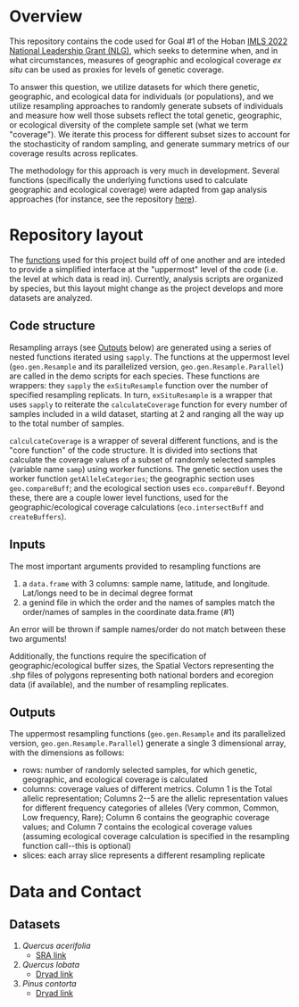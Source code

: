 # Overview
This repository contains the code used for Goal #1 of the Hoban [IMLS 2022 National Leadership Grant (NLG)](https://www.imls.gov/grants/awarded/mg-251613-oms-22), 
which seeks to determine when, and in what circumstances, measures of geographic and ecological coverage _ex situ_ can be used as proxies for levels of genetic coverage.

To answer this question, we utilize datasets for which there genetic, geographic, and ecological data for individuals (or populations), and 
we utilize resampling approaches to randomly generate subsets of individuals and measure how well those subsets reflect the total genetic, geographic, 
or ecological diversity of the complete sample set (what we term "coverage"). We iterate this process for different subset sizes to account for the 
stochasticity of random sampling, and generate summary metrics of our coverage results across replicates.

The methodology for this approach is very much in development. Several functions (specifically the underlying functions used to calculate geographic
and ecological coverage) were adapted from gap analysis approaches (for instance, see the repository [here](https://github.com/eb-bruns/conservation-gap-analysis)).

# Repository layout
The [functions](https://github.com/HobanLab/GeographicGeneticCorrelation/blob/main/functions_GeoGenCoverage.R) used for this project build off of one another and 
are inteded to provide a simplified interface at the "uppermost" level of the code (i.e. the level at which data is read in). Currently, analysis
scripts are organized by species, but this layout might change as the project develops and more datasets are analyzed.

## Code structure
Resampling arrays (see [Outputs](https://github.com/HobanLab/GeographicGeneticCorrelation#outputs) below) are generated using a series of nested functions 
iterated using `sapply`. The functions at the uppermost level (`geo.gen.Resample` and its parallelized version, `geo.gen.Resample.Parallel`) are called in 
the demo scripts for each species. These functions are wrappers: they `sapply` the `exSituResample` function over the number of specified resampling replicats. 
In turn, `exSituResample` is a wrapper that uses `sapply` to reiterate the `calculateCoverage` function for every number of samples included in a wild dataset, 
starting at 2 and ranging all the way up to the total number of samples.

`calculcateCoverage` is a wrapper of several different functions, and is the "core function" of the code structure. It is divided into sections that calculate the 
coverage values of a subset of randomly selected samples (variable name `samp`) using worker functions. The genetic section uses the worker function `getAlleleCategories`; 
the geographic section uses `geo.compareBuff`; and the ecological section uses `eco.compareBuff`. Beyond these, there are a couple lower level functions, 
used for the geographic/ecological coverage calculations (`eco.intersectBuff` and `createBuffers`).

## Inputs
The most important arguments provided to resampling functions are
1. a `data.frame` with 3 columns: sample name, latitude, and longitude. Lat/longs need to be in decimal degree format
2. a genind file in which the order and the names of samples match the order/names of samples in the coordinate data.frame (#1)

An error will be thrown if sample names/order do not match between these two arguments!

Additionally, the functions require the specification of geographic/ecological buffer sizes, the Spatial Vectors representing the .shp files of polygons
representing both national borders and ecoregion data (if available), and the number of resampling replicates. 

## Outputs
The uppermost resampling functions (`geo.gen.Resample` and its parallelized version, `geo.gen.Resample.Parallel`) generate a single 3 dimensional array,
with the dimensions as follows:
- rows: number of randomly selected samples, for which genetic, geographic, and ecological coverage is calculated
- columns: coverage values of different metrics. Column 1 is the Total allelic representation; Columns 2--5 are the allelic representation values for different
frequency categories of alleles (Very common, Common, Low frequency, Rare); Column 6 contains the geographic coverage values; and Column 7 contains the ecological 
coverage values (assuming ecological coverage calculation is specified in the resampling function call--this is optional)
- slices: each array slice represents a different resampling replicate

# Data and Contact
## Datasets
1. _Quercus acerifolia_
	+ [SRA link](https://submit.ncbi.nlm.nih.gov/subs/sra/SUB10415299/overview)
2. _Quercus lobata_
	+ [Dryad link](https://datadryad.org/stash/dataset/doi:10.5061/dryad.5dv41ns4n)
3. _Pinus contorta_
	+ [Dryad link](https://datadryad.org/stash/dataset/doi:10.5061/dryad.ncjsxkstp)
